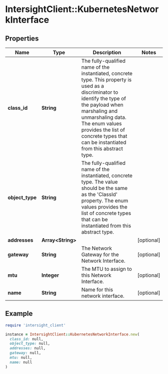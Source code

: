 # IntersightClient::KubernetesNetworkInterface

## Properties

| Name | Type | Description | Notes |
| ---- | ---- | ----------- | ----- |
| **class_id** | **String** | The fully-qualified name of the instantiated, concrete type. This property is used as a discriminator to identify the type of the payload when marshaling and unmarshaling data. The enum values provides the list of concrete types that can be instantiated from this abstract type. |  |
| **object_type** | **String** | The fully-qualified name of the instantiated, concrete type. The value should be the same as the &#39;ClassId&#39; property. The enum values provides the list of concrete types that can be instantiated from this abstract type. |  |
| **addresses** | **Array&lt;String&gt;** |  | [optional] |
| **gateway** | **String** | The Network Gateway for the Network Interface. | [optional] |
| **mtu** | **Integer** | The MTU to assign to this Network Interface. | [optional] |
| **name** | **String** | Name for this network interface. | [optional] |

## Example

```ruby
require 'intersight_client'

instance = IntersightClient::KubernetesNetworkInterface.new(
  class_id: null,
  object_type: null,
  addresses: null,
  gateway: null,
  mtu: null,
  name: null
)
```

